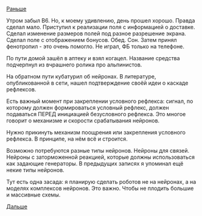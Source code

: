[Раньше](2018.01.10.md)

Утром забыл B6.
Но, к моему удивлению, день прошел хорошо. Правда сделал мало. Приступил к реализации поля с информацией о доставке. Сделал изменение размеров полей под разное разрешение экрана. Сделал поле с отображением бонусов.
Обед. Сон. Затем принял фенотропил - это очень помогло.
Не играл, ФБ только на телефоне.

По пути домой зашёл в аптеку и взял когацел. Название средства подчерпнул из вчрашнего ролика про альпинистов.

На обратном пути кубатурил об нейронах.
В литературе, опубликованной в сети, нашел подтверждение своёй идеи о каскаде рефлексов. 

Есть важный момент при закреплении условного рефлекса: сигнал, по которому должен формироваться условный рефлекс, должен подаваться ПЕРЕД инициацией безусловного рефлекса. Это многое говорит о механизме и скорости срабатывания нейронов.

Нужно прикинуть механизм поощрения или закрепления условного рефлекса. В принципе, на нём всё и строится.

Возможно потребуются разные типы нейронов. Нейроны для связей. Нейроны с заторможенной реакцией, которые должны использоваться как задающие генераторы. В предыдущих записях я упоминал ещё некие типы нейронов.

Тут есть одна засада: я планирую сделать роботов не на нейронах, а на моделях комплексов нейронов. Это важно. Чтобы не плодить большие и массивные схемы.

[Дальше](2018.01.22.md)